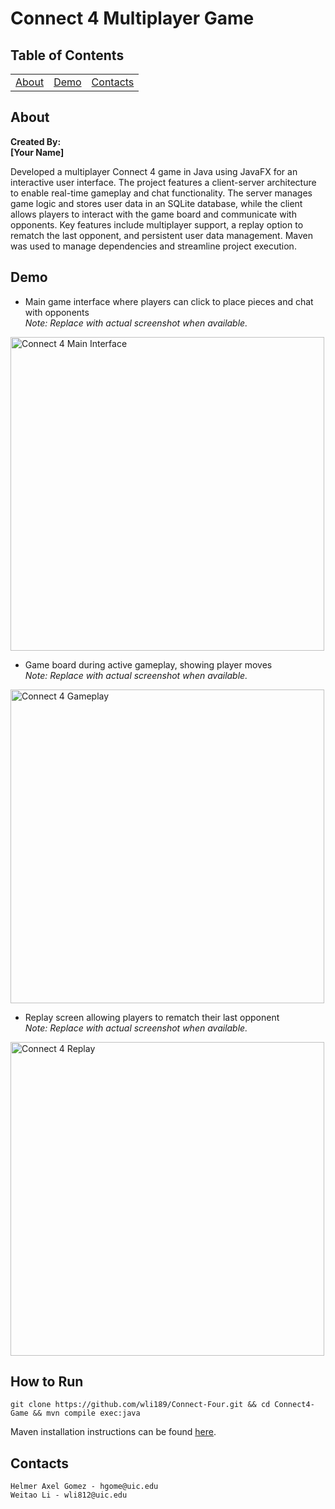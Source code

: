 # Connect 4 Multiplayer Game

## Table of Contents

<div align="center">
    <table align="center">
        <tr>
            <td><a href="#about">About</a></td>        
            <td><a href="#demo">Demo</a></td>
            <td><a href="#contacts">Contacts</a></td>
        </tr>
    </table>
</div>

## About
**Created By:**  
**[Your Name]**

Developed a multiplayer Connect 4 game in Java using JavaFX for an interactive user interface. The project features a client-server architecture to enable real-time gameplay and chat functionality. The server manages game logic and stores user data in an SQLite database, while the client allows players to interact with the game board and communicate with opponents. Key features include multiplayer support, a replay option to rematch the last opponent, and persistent user data management. Maven was used to manage dependencies and streamline project execution.

## Demo
* Main game interface where players can click to place pieces and chat with opponents  
*Note: Replace with actual screenshot when available.*  
<img width="502" alt="Connect 4 Main Interface" src="https://via.placeholder.com/502x300.png?text=Connect+4+Main+Interface" />

* Game board during active gameplay, showing player moves  
*Note: Replace with actual screenshot when available.*  
<img width="502" alt="Connect 4 Gameplay" src="https://via.placeholder.com/502x300.png?text=Connect+4+Gameplay" />

* Replay screen allowing players to rematch their last opponent  
*Note: Replace with actual screenshot when available.*  
<img width="502" alt="Connect 4 Replay" src="https://via.placeholder.com/502x300.png?text=Connect+4+Replay" />

## How to Run
```
git clone https://github.com/wli189/Connect-Four.git && cd Connect4-Game && mvn compile exec:java
```
Maven installation instructions can be found [here](https://maven.apache.org/install.html).

## Contacts
    Helmer Axel Gomez - hgome@uic.edu
    Weitao Li - wli812@uic.edu

